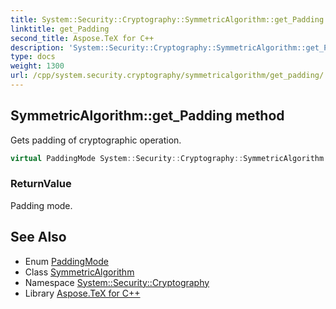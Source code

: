 ```yaml
---
title: System::Security::Cryptography::SymmetricAlgorithm::get_Padding method
linktitle: get_Padding
second_title: Aspose.TeX for C++
description: 'System::Security::Cryptography::SymmetricAlgorithm::get_Padding method. Gets padding of cryptographic operation in C++.'
type: docs
weight: 1300
url: /cpp/system.security.cryptography/symmetricalgorithm/get_padding/
---
```

## SymmetricAlgorithm::get_Padding method


Gets padding of cryptographic operation.

```cpp
virtual PaddingMode System::Security::Cryptography::SymmetricAlgorithm::get_Padding()
```


### ReturnValue

Padding mode.

## See Also

* Enum [PaddingMode](../../paddingmode/)
* Class [SymmetricAlgorithm](../)
* Namespace [System::Security::Cryptography](../../)
* Library [Aspose.TeX for C++](../../../)

